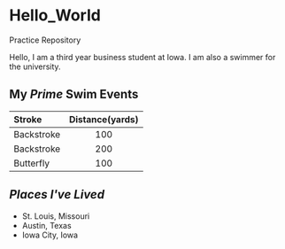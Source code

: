 # Hello_World
Practice Repository

Hello, I am a third year business student at Iowa.  I am also a swimmer for the university.

## **My _Prime_ Swim Events** ##
| **Stroke**  | **Distance(yards)** |
| :--- | :---: |
| Backstroke | 100 |
| Backstroke | 200 |
| Butterfly | 100 |

## ***Places I've Lived*** ##
- St. Louis, Missouri
- Austin, Texas
- Iowa City, Iowa

